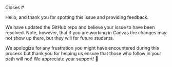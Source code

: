 Closes #

Hello, and thank you for spotting this issue and providing feedback.

We have updated the GitHub repo and believe your issue to have been resolved. 
Note, however, that if you are working in Canvas the changes may not show up 
there, but they will for future students.

We apologize for any frustration you might have encountered during this process
but thank you for helping us ensure that those who follow in your path will not!
We appreciate your support! 💙

	
